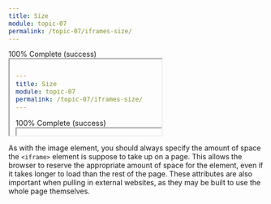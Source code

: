 ```yaml
---
title: Size
module: topic-07
permalink: /topic-07/iframes-size/
---
```


<div class="divider-heading"></div>

<div class="panel panel-success">
  <div class="progress" style="margin-bottom: 0; border-bottom-left-radius: 0; border-bottom-right-radius: 0;">
    <div class="progress-bar progress-bar-success progress-bar-striped" role="progressbar" aria-valuenow="100" aria-valuemin="0" aria-valuemax="100" style="width: 100%">
      <span class="sr-only">100% Complete (success)</span>
    </div>
  </div>
  <div class="panel-body">
    <p style="font-size: large; margin: 0;"><span style="color: #999"><iframe src="#"</span> <span style="color: #79AF33; font-weight: bold;">width="..." height="..."</span><span style="color: #999">>...</iframe></span></p>
  </div>
</div>

As with the image element, you should always specify the amount of space the `<iframe>` element is suppose to take up on a page. This allows the browser to reserve the appropriate amount of space for the element, even if it takes longer to load than the rest of the page. These attributes are also important when pulling in external websites, as they may be built to use the whole page themselves.
